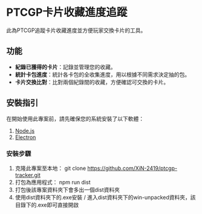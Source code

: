 # PTCGP卡片收藏進度追蹤

此為PTCGP追蹤卡片收藏進度並方便玩家交換卡片的工具。

## 功能
- **紀錄已獲得的卡片**：記錄並管理您的收藏。
- **統計卡包進度**：統計各卡包的全收集進度，用以根據不同需求決定抽的包。
- **卡片交換比對**：比對兩個紀錄間的收藏，方便確認可交換的卡片。

## 安裝指引
在開始使用此專案前，請先確保您的系統安裝了以下軟體：
1. [Node.js](https://nodejs.org/)
2. [Electron](https://www.electronjs.org/)

### 安裝步驟
1. 克隆此專案至本地：
   git clone https://github.com/XiN-2419/ptcgp-tracker.git
2. 打包為應用程式：
   npm run dist   
3. 打包後該專案資料夾下會多出一個dist資料夾
4. 使用dist資料夾下的.exe安裝 / 進入dist資料夾下的win-unpacked資料夾，該目錄下的.exe即可直接開啟
